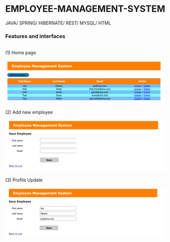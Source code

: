 # EMPLOYEE-MANAGEMENT-SYSTEM
JAVA/ SPRING/ HIBERNATE/ REST/ MYSQL/ HTML
<h3>Features and interfaces</h3></p>
<br>(1)	Home page</br>
<br><img src="pic/1.png"></br>
<br>(2)	Add new employee</br>
<br><img src="pic/3.png"></br>
<br>(3)	Profile Update</br>
<br><img src="pic/2.png"></br>
